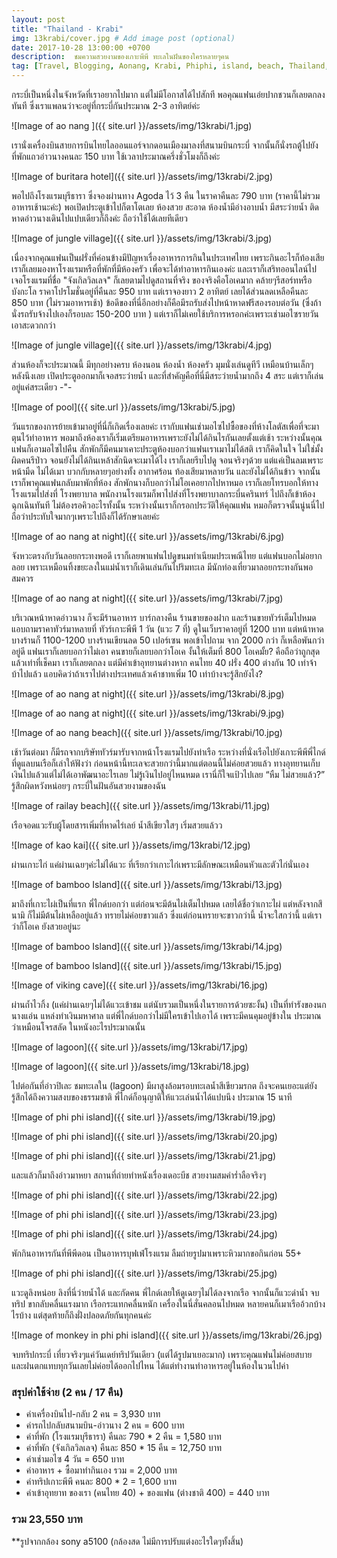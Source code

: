 ```yaml
---
layout: post
title: "Thailand - Krabi"
img: 13krabi/cover.jpg # Add image post (optional)
date: 2017-10-28 13:00:00 +0700
description:  ชมความสวยงามของเกาะพีพี ทะเลในฝันของใครหลายๆคน  
tag: [Travel, Blogging, Aonang, Krabi, Phiphi, island, beach, Thailand, อ่าวนาง, อ่าวมายา, เกาะพีพี, กระบี่, ไทยแลนด์]
---
```


กระบี่เป็นหนึ่งในจังหวัดที่เราอยากไปมาก แต่ไม่มีโอกาสได้ไปสักที พอคุณแฟนเอ่ยปากชวนก็เลยตกลงทันที ซึ่งเราแพลนว่าจะอยู่ที่กระบี่กันประมาณ 2-3 อาทิตย์ค่ะ

![Image of ao nang ]({{ site.url }}/assets/img/13krabi/1.jpg)

เรานั่งเครื่องบินสายการบินไทยไลออนแอร์จากดอนเมืองมาลงที่สนามบินกระบี่ จากนั้นก็นั่งรถตู้ไปยังที่พักแถวอ่าวนางคนละ 150 บาท ใช้เวลาประมาณครึ่งชั่วโมงก็ถึงค่ะ  

![Image of buritara hotel]({{ site.url }}/assets/img/13krabi/2.jpg)

พอไปถึงโรงแรมบุรีธารา ซึ่งจองผ่านทาง Agoda ไว้ 3 คืน ในราคาคืนละ 790 บาท (ราคานี้ไม่รวมอาหารเช้านะค่ะ) พอเปิดประตูเข้าไปก็ตาโตเลย ห้องสวย สะอาด ห้องน้ำมีอ่างอาบน้ำ มีสระว่ายน้ำ ติดหาดอ่าวนางเดินไปแปบเดียวก็ถึงค่ะ ถือว่าใช้ได้เลยทีเดียว

![Image of jungle village]({{ site.url }}/assets/img/13krabi/3.jpg)

เนื่องจากคุณแฟนเป็นฝรั่งที่ค่อนข้างมีปัญหาเรื่องอาหารการกินในประเทศไทย เพราะกินอะไรก็ท้องเสีย เราก็เลยมองหาโรงแรมหรือที่พักที่มีห้องครัว เพื่อจะได้ทำอาหารกินเองค่ะ และเราก็เสริทออนไลน์ไปเจอโรงแรมที่ชื่อ "จังเกิลวิลเลจ" ก็เลยตามไปดูสถานที่จริง ของจริงคือโอเคมาก คล้ายๆรีสอร์ทหรือบังกะโล ราคาโปรโมชั่นอยู่ที่คืนละ 950 บาท แต่เราจองยาว 2 อาทิตย์ เลยได้ส่วนลดเหลือคืนละ 850 บาท (ไม่รวมอาหารเช้า) ข้อดีของที่นี่อีกอย่างก็คือมีรถรับส่งไปหน้าหาดฟรีสองรอบต่อวัน (ซึ่งถ้านั่งรถรับจ้างไปเองก็รอบละ 150-200 บาท ) แต่เราก็ไม่เคยใช้บริการหรอกค่ะเพราะเช่ามอไซรายวันเอาสะดวกกว่า

![Image of jungle village]({{ site.url }}/assets/img/13krabi/4.jpg)

ส่วนห้องก็จะประมาณนี้ มีทุกอย่างครบ ห้องนอน ห้องน้ำ ห้องครัว มุมนั่งเล่นดูทีวี เหมือนบ้านเล็กๆหลังนึงเลย เปิดประตูออกมาก็เจอสระว่ายน้ำ และที่สำคัญคือที่นี่มีสระว่ายน้ำมากถึง 4 สระ แต่เราก็เล่นอยู่แค่สระเดียว -"-

![Image of pool]({{ site.url }}/assets/img/13krabi/5.jpg)

วันแรกของการย้ายเข้ามาอยู่ที่นี่ก็เกิดเรื่องเลยค่ะ เรากับแฟนเช่ามอไซไปซื้อของที่ห้างโลตัสเพื่อที่จะมาตุนไว้ทำอาหาร พอมาถึงห้องเราก็เริ่มเตรียมอาหารเพราะยังไม่ได้กินไรกันเลยตั้งแต่เช้า ระหว่างนั้นคุณแฟนก็เอามอไซไปคืน สักพักก็มีคนมาเคาะประตูห้องบอกว่าแฟนเราเมาไม่ได้สติ เราก็คิดในใจ ไม่ใช่มั้ง ผิดคนรึป่าว จอนยังไม่ได้กินเหล้าสักนิดจะเมาได้ไง เราก็เลยรีบไปดู จอนจริงๆด้วย แต่แค่เป็นลมเพราะหน้ามืด ไม่ได้เมา บวกกับหลายๆอย่างทั้ง อากาศร้อน ท้องเสียมาหลายวัน และยังไม่ได้กินข้าว จากนั้นเราก็พาคุณแฟนกลับมาพักที่ห้อง สักพักนางก็บอกว่าไม่โอเคอยากไปหาหมอ เราก็เลยโทรบอกให้ทางโรงแรมไปส่งที่ โรงพยาบาล พนักงานโรงแรมก็พาไปส่งที่โรงพยาบาลกระบี่นครินทร์ ไปถึงก็เข้าห้องฉุกเฉินทันที ไม่ต้องรอคิวอะไรทั้งนั้น  ระหว่างนั้นเราก็กรอกประวัติให้คุณแฟน หมอก็ตรวจนั้นนู่นนี่ไป ถือว่าประทับใจมากๆเพราะไปถึงก็ได้รักษาเลยค่ะ

![Image of ao nang at night]({{ site.url }}/assets/img/13krabi/6.jpg)

จังหวะตรงกับวันลอยกระทงพอดี เราก็เลยพาแฟนไปดูขนมทำเนียมประเพณีไทย แต่แฟนบอกไม่อยากลอย เพราะเหมือนทิ้งขยะลงในแม่น้ำเราก็เดินเล่นกันไปริมทะเล มีนักท่องเที่ยวมาลอยกระทงกันพอสมควร

![Image of ao nang at night]({{ site.url }}/assets/img/13krabi/7.jpg)

บริเวณหน้าหาดอ่าวนาง ก็จะมีร้านอาหาร บาร์กลางคืน ร้านขายของฝาก และร้านขายทัวร์เต็มไปหมด แอบถามราคาทัวร์มาหลายที่ ทัวร์เกาะพีพี 1 วัน (แวะ 7 ที่) ดูในเว็บราคาอยู่ที่ 1200 บาท แต่หน้าหาดบางร้านก็ 1100-1200 บางร้านเขียนลด 50 เปอร์เซน พอเข้าไปถาม จาก 2000 กว่า ก็เหลือพันกว่าอยู่ดี แฟนเราก็เลยบอกว่าไม่เอา คนขายก็เลยบอกว่าโอเค งั้นให้เต็มที่ 800 โอเคมั้ย? คือถือว่าถูกสุดแล้วเท่าที่เช็คมา เราก็เลยตกลง แต่มีค่าเข้าอุทยานต่างหาก คนไทย 40 ฝรั่ง 400 ต่างกัน 10 เท่าจ้า บ้าไปแล้ว แอบคิดว่าถ้าเราไปต่างประเทศแล้วเค้าชาทเพิ่ม 10 เท่าบ้างจะรู้สึกยังไง?  

![Image of ao nang at night]({{ site.url }}/assets/img/13krabi/8.jpg)

![Image of ao nang at night]({{ site.url }}/assets/img/13krabi/9.jpg)

![Image of ao nang beach]({{ site.url }}/assets/img/13krabi/10.jpg)

เช้าวันต่อมา ก็มีรถจากบริษัททัวร์มารับจากหน้าโรงแรมไปยังท่าเรือ ระหว่างที่นั่งเรือไปยังเกาะพีพีพี่ไกด์ที่ดูแลบนเรือก็เล่าให้ฟังว่า ก่อนหน้านี้ทะเลจะสวยกว่านี้มากแต่ตอนนี้ไม่ค่อยสวยแล้ว ทางอุทยานเก็บเงินไปแล้วแต่ไม่ได้เอาพัฒนาอะไรเลย ไม่รู้เงินไปอยู่ไหนหมด เรานี่ก็ใจแป้วไปเลย “หืม ไม่สวยแล้ว?” รู้สึกผิดหวังหน่อยๆ กระบี่ในฝันอันสวยงามของฉัน

![Image of railay beach]({{ site.url }}/assets/img/13krabi/11.jpg)

เรือจอดแวะรับผู้โดยสารเพิ่มที่หาดไร่เลย์ น้ำสีเขียวใสๆ เริ่มสวยแล้วว

![Image of kao kai]({{ site.url }}/assets/img/13krabi/12.jpg)

ผ่านเกาะไก่ แค่ผ่านเฉยๆค่ะไม่ได้แวะ ที่เรียกว่าเกาะไก่เพราะมีลักษณะเหมือนหัวและตัวไก่นั่นเอง

![Image of bamboo Island]({{ site.url }}/assets/img/13krabi/13.jpg)

มาถึงที่เกาะไผ่เป็นที่แรก พี่ไกด์บอกว่า แต่ก่อนจะมีต้นไผ่เต็มไปหมด เลยได้ชื่อว่าเกาะไผ่ แต่หลังจากสึนามิ ก็ไม่มีต้นไผ่เหลืออยู่แล้ว ทรายไม่ค่อยขาวแล้ว ซึ่งแต่ก่อนทรายจะขาวกว่านี้ น้ำจะใสกว่านี้ แต่เราว่าก็โอเค ยังสวยอยู่นะ

![Image of bamboo Island]({{ site.url }}/assets/img/13krabi/14.jpg)

![Image of bamboo Island]({{ site.url }}/assets/img/13krabi/15.jpg)

![Image of viking cave]({{ site.url }}/assets/img/13krabi/16.jpg)

ผ่านถ้ำไวกิ้ง (แค่ผ่านเฉยๆไม่ได้แวะเข้าชม แต่นับรวมเป็นหนึ่งในรายการด้วยซะงั้น) เป็นที่ทำรังของนกนางแอ่น แหล่งทำเงินมหาศาล แต่พี่ไกด์บอกว่าไม่มีใครเข้าไปเอาได้ เพราะมีคนคุมอยู่ข้างใน ประมาณว่าเหมือนโจรสลัด ในหนังอะไรประมาณนั้น

![Image of lagoon]({{ site.url }}/assets/img/13krabi/17.jpg)

![Image of lagoon]({{ site.url }}/assets/img/13krabi/18.jpg)

ไปต่อกันที่อ่าวปิเละ ชมทะเลใน (lagoon) มีผาสูงล้อมรอบทะเลน้ำสีเขียวมรกต ถึงจะคนเยอะแต่ยังรู้สึกได้ถึงความสงบของธรรมชาติ พี่ไกด์ก็อนุญาติให้แวะเล่นน้ำได้แปบนึง ประมาณ 15 นาที

![Image of phi phi island]({{ site.url }}/assets/img/13krabi/19.jpg)

![Image of phi phi island]({{ site.url }}/assets/img/13krabi/20.jpg)

![Image of phi phi island]({{ site.url }}/assets/img/13krabi/21.jpg)

และแล้วก็มาถึงอ่าวมาหยา สถานที่ถ่ายทำหนังเรื่องเดอะบีช สวยงามสมคำร่ำลือจริงๆ

![Image of phi phi island]({{ site.url }}/assets/img/13krabi/22.jpg)

![Image of phi phi island]({{ site.url }}/assets/img/13krabi/23.jpg)

![Image of phi phi island]({{ site.url }}/assets/img/13krabi/24.jpg)

พักกินอาหารกันที่พีพีดอน เป็นอาหารบุฟเฟ่โรงแรม ลืมถ่ายรูปมาเพราะหิวมากขอกินก่อน 55+

![Image of phi phi island]({{ site.url }}/assets/img/13krabi/25.jpg)

แวะดูลิงหน่อย ลิงที่นี่ว่ายน้ำได้ และกัดคน พี่ไกด์เลยให้ดูเฉยๆไม่ได้ลงจากเรือ จากนั้นก็แวะดำน้ำ จบทริป ขากลับคลื่นแรงมาก เรือกระแทกคลื่นหนัก เครื่องในนี่สั่นคลอนไปหมด หลายคนก็เมาเรืออ้วกบ้างไรบ้าง แต่สุดท้ายก็ถึงฝั่งปลอดภัยกันทุกคนค่ะ

![Image of monkey in phi phi island]({{ site.url }}/assets/img/13krabi/26.jpg)

จบทริปกระบี่ เที่ยวจริงๆแค่วันเดย์ทริปวันเดียว (แต่ได้รูปมาเยอะมาก) เพราะคุณแฟนไม่ค่อยสบาย และฝนตกแทบทุกวันเลยไม่ค่อยได้ออกไปไหน ได้แต่ทำงานทำอาหารอยู่ในห้องในวนไปค่า

### สรุปค่าใช้จ่าย  (2 คน / 17 คืน)  
- ค่าเครื่องบินไป-กลับ 2 คน = 3,930 บาท   
- ค่ารถไปกลับสนามบิน-อ่าวนาง 2 คน = 600 บาท  
- ค่าที่พัก (โรงแรมบุรีธารา) คืนละ 790 * 2 คืน = 1,580 บาท
- ค่าที่พัก (จังเกิลวิลเลจ) คืนละ 850 * 15 คืน = 12,750 บาท
- ค่าเช่ามอไซ 4 วัน = 650 บาท  
- ค่าอาหาร + ซื้อมาทำกินเอง รวม = 2,000 บาท    
- ค่าทริปเกาะพีพี คนละ 800 * 2 = 1,600 บาท  
- ค่าเข้าอุทยาท ของเรา (คนไทย 40) + ของแฟน (ต่างชาติ 400) = 440 บาท

### รวม 23,550 บาท  

**รูปจากกล้อง sony a5100 (กล้องสด ไม่มีการปรับแต่งอะไรใดๆทั้งสิ้น)
